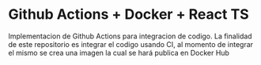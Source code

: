 
# Github Actions + Docker + React TS


Implementacion de Github Actions para integracion de codigo. 
La finalidad de este repositorio es integrar el codigo usando CI, al momento de integrar el mismo se crea una imagen la cual se hará publica en Docker Hub
